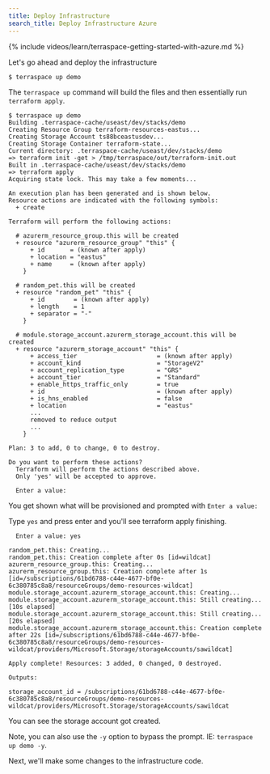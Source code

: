 ```yaml
---
title: Deploy Infrastructure
search_title: Deploy Infrastructure Azure
---
```


{% include videos/learn/terraspace-getting-started-with-azure.md %}

Let's go ahead and deploy the infrastructure

    $ terraspace up demo

The `terraspace up` command will build the files and then essentially run `terraform apply`.

    $ terraspace up demo
    Building .terraspace-cache/useast/dev/stacks/demo
    Creating Resource Group terraform-resources-eastus...
    Creating Storage Account ts88bceastusdev...
    Creating Storage Container terraform-state...
    Current directory: .terraspace-cache/useast/dev/stacks/demo
    => terraform init -get > /tmp/terraspace/out/terraform-init.out
    Built in .terraspace-cache/useast/dev/stacks/demo
    => terraform apply
    Acquiring state lock. This may take a few moments...

    An execution plan has been generated and is shown below.
    Resource actions are indicated with the following symbols:
      + create

    Terraform will perform the following actions:

      # azurerm_resource_group.this will be created
      + resource "azurerm_resource_group" "this" {
          + id       = (known after apply)
          + location = "eastus"
          + name     = (known after apply)
        }

      # random_pet.this will be created
      + resource "random_pet" "this" {
          + id        = (known after apply)
          + length    = 1
          + separator = "-"
        }

      # module.storage_account.azurerm_storage_account.this will be created
      + resource "azurerm_storage_account" "this" {
          + access_tier                      = (known after apply)
          + account_kind                     = "StorageV2"
          + account_replication_type         = "GRS"
          + account_tier                     = "Standard"
          + enable_https_traffic_only        = true
          + id                               = (known after apply)
          + is_hns_enabled                   = false
          + location                         = "eastus"
          ...
          removed to reduce output
          ...
        }

    Plan: 3 to add, 0 to change, 0 to destroy.

    Do you want to perform these actions?
      Terraform will perform the actions described above.
      Only 'yes' will be accepted to approve.

      Enter a value:
You get shown what will be provisioned and prompted with `Enter a value:`

Type `yes` and press enter and you'll see terraform apply finishing.

      Enter a value: yes

    random_pet.this: Creating...
    random_pet.this: Creation complete after 0s [id=wildcat]
    azurerm_resource_group.this: Creating...
    azurerm_resource_group.this: Creation complete after 1s [id=/subscriptions/61bd6788-c44e-4677-bf0e-6c380785c8a8/resourceGroups/demo-resources-wildcat]
    module.storage_account.azurerm_storage_account.this: Creating...
    module.storage_account.azurerm_storage_account.this: Still creating... [10s elapsed]
    module.storage_account.azurerm_storage_account.this: Still creating... [20s elapsed]
    module.storage_account.azurerm_storage_account.this: Creation complete after 22s [id=/subscriptions/61bd6788-c44e-4677-bf0e-6c380785c8a8/resourceGroups/demo-resources-wildcat/providers/Microsoft.Storage/storageAccounts/sawildcat]

    Apply complete! Resources: 3 added, 0 changed, 0 destroyed.

    Outputs:

    storage_account_id = /subscriptions/61bd6788-c44e-4677-bf0e-6c380785c8a8/resourceGroups/demo-resources-wildcat/providers/Microsoft.Storage/storageAccounts/sawildcat

You can see the storage account got created.

Note, you can also use the `-y` option to bypass the prompt. IE: `terraspace up demo -y`.

Next, we'll make some changes to the infrastructure code.

